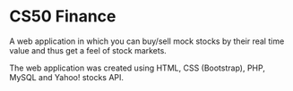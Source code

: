 # CS50 Finance
A web application in which you can buy/sell mock stocks by their real time value and thus get a feel of stock markets.

The web application was created using HTML, CSS (Bootstrap), PHP, MySQL and Yahoo! stocks API.
